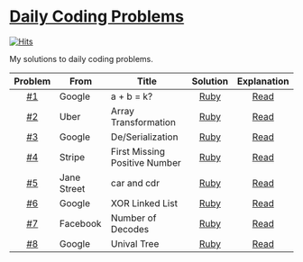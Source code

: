 # [Daily Coding Problems](https://www.dailycodingproblem.com)

[![Hits](https://hits.seeyoufarm.com/api/count/incr/badge.svg?url=https%3A%2F%2Fgithub.com%2Fmuicode%2FDCP)](https://hits.seeyoufarm.com)

My solutions to daily coding problems.

|Problem|From|Title|Solution|Explanation|
|:-:|---|---|:-:|:-:|
| [#1](./problem1) | Google | a + b = k? | [Ruby](./problem1/dcp1.rb) | [Read](https://www.jioneeu.com/en-dcp-1) |
| [#2](./problem2) | Uber | Array Transformation | [Ruby](./problem2/dcp2.rb) | [Read](https://www.jioneeu.com/en-dcp-2) |
| [#3](./problem3) | Google | De/Serialization | [Ruby](./problem3/dcp3.rb) | [Read](https://www.jioneeu.com/en-dcp-3) |
| [#4](./problem4) | Stripe | First Missing Positive Number | [Ruby](./problem4/dcp4.rb) | [Read](https://www.jioneeu.com/en-dcp-4) |
| [#5](./problem5) | Jane Street | car and cdr | [Ruby](./problem5/dcp5.rb) | [Read](https://www.jioneeu.com/en-dcp-5) |
| [#6](./problem6) | Google | XOR Linked List | [Ruby](./problem6/dcp6.rb) | [Read](https://www.jioneeu.com/en-dcp-6) |
| [#7](./problem7) | Facebook | Number of Decodes | [Ruby](./problem7/dcp7.rb) | [Read](https://www.jioneeu.com/en-dcp-7) |
| [#8](./problem8) | Google | Unival Tree | [Ruby](./problem8/dcp8.rb) | [Read](https://www.jioneeu.com/en-dcp-8) |
